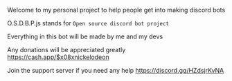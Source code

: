 Welcome to my personal project to help people get into making discord bots

O.S.D.B.P.js stands for `Open source discord bot project`

Everything in this bot will be made by me and my devs

Any donations will be appreciated greatly
https://cash.app/$x08xnickelodeon 

Join the support server if you need any help 
https://discord.gg/HZdsjrKvNA
